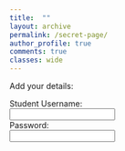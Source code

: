 ```yaml
---
title:  ""
layout: archive
permalink: /secret-page/
author_profile: true
comments: true
classes: wide
---
```


<html>
   <body>
      <head>
         <title>HTML Forms</title>
      </head>
      <p>Add your details:</p>
      <form>
         Student Username:<br> <input type="text" name="name">
         <br>
         Password:<br> <input type="password" name="password">
         <br>
      </form>
   </body>
</html>